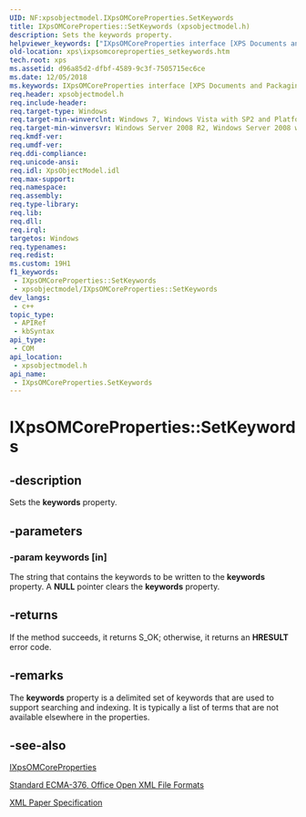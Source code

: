 ```yaml
---
UID: NF:xpsobjectmodel.IXpsOMCoreProperties.SetKeywords
title: IXpsOMCoreProperties::SetKeywords (xpsobjectmodel.h)
description: Sets the keywords property.
helpviewer_keywords: ["IXpsOMCoreProperties interface [XPS Documents and Packaging]","SetKeywords method","IXpsOMCoreProperties.SetKeywords","IXpsOMCoreProperties::SetKeywords","SetKeywords","SetKeywords method [XPS Documents and Packaging]","SetKeywords method [XPS Documents and Packaging]","IXpsOMCoreProperties interface","xps.ixpsomcoreproperties_setkeywords","xpsobjectmodel/IXpsOMCoreProperties::SetKeywords"]
old-location: xps\ixpsomcoreproperties_setkeywords.htm
tech.root: xps
ms.assetid: d96a85d2-dfbf-4589-9c3f-7505715ec6ce
ms.date: 12/05/2018
ms.keywords: IXpsOMCoreProperties interface [XPS Documents and Packaging],SetKeywords method, IXpsOMCoreProperties.SetKeywords, IXpsOMCoreProperties::SetKeywords, SetKeywords, SetKeywords method [XPS Documents and Packaging], SetKeywords method [XPS Documents and Packaging],IXpsOMCoreProperties interface, xps.ixpsomcoreproperties_setkeywords, xpsobjectmodel/IXpsOMCoreProperties::SetKeywords
req.header: xpsobjectmodel.h
req.include-header: 
req.target-type: Windows
req.target-min-winverclnt: Windows 7, Windows Vista with SP2 and Platform Update for Windows Vista [desktop apps \| UWP apps]
req.target-min-winversvr: Windows Server 2008 R2, Windows Server 2008 with SP2 and Platform Update for Windows Server 2008 [desktop apps \| UWP apps]
req.kmdf-ver: 
req.umdf-ver: 
req.ddi-compliance: 
req.unicode-ansi: 
req.idl: XpsObjectModel.idl
req.max-support: 
req.namespace: 
req.assembly: 
req.type-library: 
req.lib: 
req.dll: 
req.irql: 
targetos: Windows
req.typenames: 
req.redist: 
ms.custom: 19H1
f1_keywords:
 - IXpsOMCoreProperties::SetKeywords
 - xpsobjectmodel/IXpsOMCoreProperties::SetKeywords
dev_langs:
 - c++
topic_type:
 - APIRef
 - kbSyntax
api_type:
 - COM
api_location:
 - xpsobjectmodel.h
api_name:
 - IXpsOMCoreProperties.SetKeywords
---
```


# IXpsOMCoreProperties::SetKeywords


## -description

Sets the <b>keywords</b> property.

## -parameters

### -param keywords [in]

The string that contains the keywords to be written to the <b>keywords</b> property. A <b>NULL</b> pointer clears the <b>keywords</b> property.

## -returns

If the method succeeds, it returns S_OK; otherwise, it returns an <b>HRESULT</b> error code.

## -remarks

The <b>keywords</b> property is a delimited set of keywords that are used to support searching and
indexing. It is typically a list of terms that are not
available elsewhere in the properties.

## -see-also

<a href="/windows/desktop/api/xpsobjectmodel/nn-xpsobjectmodel-ixpsomcoreproperties">IXpsOMCoreProperties</a>



<a href="https://www.ecma-international.org/publications-and-standards/standards/ecma-376/">Standard ECMA-376, Office Open XML File Formats</a>



<a href="https://www.ecma-international.org/activities/XML%20Paper%20Specification/XPS%20Standard%20WD%201.6.pdf">XML Paper Specification</a>